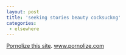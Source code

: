 ```yaml
---
layout: post
title: 'seeking stories beauty cocksuckng'
categories:
 - elsewhere
---
```



<a href="http://www.pornolize.com/cgi-bin/pornolize2/pornolize2.cgi?lang=en&url=http%3A%2F%2Fdanielsjourney.com&submit=submit">Pornolize this site</a>. <a href="http://www.pornolize.com/">www.pornolize.com</a>
